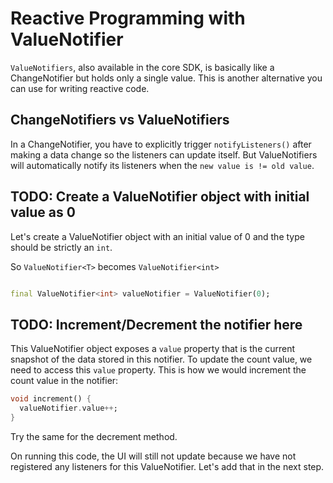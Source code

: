 # Reactive Programming with ValueNotifier

`ValueNotifiers`, also available in the core SDK, is basically like a ChangeNotifier but
holds only a single value. This is another alternative you can use for writing reactive code. 

## ChangeNotifiers vs ValueNotifiers
In a ChangeNotifier, you have to explicitly trigger `notifyListeners()`
after making a data change so the listeners can update itself. But ValueNotifiers will automatically
notify its listeners when the `new value is != old value`.

## TODO: Create a ValueNotifier<T> object with initial value as 0
Let's create a ValueNotifier object with an initial value of 0 and the type should be strictly
an `int`. 

So `ValueNotifier<T>` becomes `ValueNotifier<int>`

```dart

final ValueNotifier<int> valueNotifier = ValueNotifier(0);
```


## TODO: Increment/Decrement the notifier here
This ValueNotifier object exposes a ``value`` property that is the current snapshot of the data
stored in this notifier. To update the count value, we need to access this `value` property. This is how we would increment the count value in the notifier:

```dart
void increment() {
  valueNotifier.value++;
}
```

Try the same for the decrement method.

On running this code, the UI will still not update because we have not registered any listeners for
this ValueNotifier. Let's add that in the next step. 
